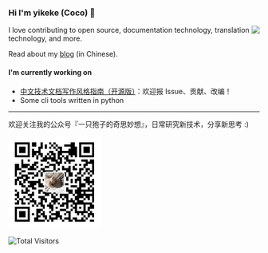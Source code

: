 <!--
**yikeke/yikeke** is a ✨ _special_ ✨ repository because its `README.md` (this file) appears on your GitHub profile.

Here are some ideas to get you started:

- 🔭 I’m currently working on ...
- 🌱 I’m currently learning ...
- 👯 I’m looking to collaborate on ...
- 🤔 I’m looking for help with ...
- 💬 Ask me about ...
- 📫 How to reach me: ...
- 😄 Pronouns: ...
- ⚡ Fun fact: ...
-->

### Hi I'm yikeke (Coco) 👋

<img align="right" src="https://github-readme-stats.vercel.app/api?username=yikeke&show_icons=true" />

I love contributing to open source, documentation technology, translation technology, and more.

Read about my [blog](https://cocoyi.online) (in Chinese).

#### I'm currently working on

- [中文技术文档写作风格指南（开源版）](https://zh-style-guide.readthedocs.io/)：欢迎报 Issue、贡献、改编！
- Some cli tools written in python

---
欢迎关注我的公众号『一只狍子的奇思妙想』，日常研究新技术，分享新思考 :)

<img src="qrcode.jpg" alt="微信公众号二维码：一只狍子的奇思妙想" height="185" />

![Total Visitors](https://visitor-badge.glitch.me/badge?page_id=yikeke.yikeke)
